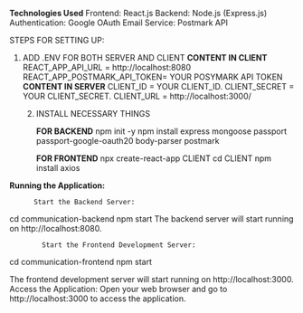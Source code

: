 **Technologies Used**
Frontend: React.js
Backend: Node.js (Express.js)
Authentication: Google OAuth
Email Service: Postmark API

STEPS FOR SETTING UP:

1) ADD .ENV FOR BOTH SERVER AND CLIENT
     **CONTENT IN CLIENT**
   REACT_APP_API_URL = http://localhost:8080
   REACT_APP_POSTMARK_API_TOKEN= YOUR POSYMARK API TOKEN
    **CONTENT IN SERVER**
   CLIENT_ID = YOUR CLIENT_ID.
   CLIENT_SECRET = YOUR CLIENT_SECRET.
   CLIENT_URL = http://localhost:3000/

   2) INSTALL NECESSARY THINGS
      
      **FOR BACKEND**
npm init -y
npm install express mongoose passport passport-google-oauth20 body-parser postmark

        **FOR FRONTEND**
npx create-react-app CLIENT
cd CLIENT
npm install axios

**Running the Application:**

          Start the Backend Server:
cd communication-backend
npm start
The backend server will start running on http://localhost:8080.

            Start the Frontend Development Server:
cd communication-frontend
npm start

The frontend development server will start running on http://localhost:3000.
Access the Application:
Open your web browser and go to http://localhost:3000 to access the application.

   
